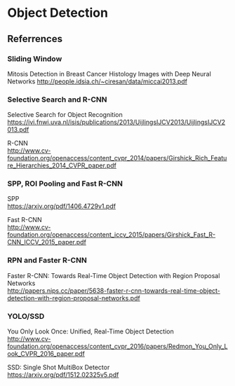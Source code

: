 # Object Detection

## Referrences

### Sliding Window
Mitosis Detection in Breast Cancer Histology Images
with Deep Neural Networks
http://people.idsia.ch/~ciresan/data/miccai2013.pdf


### Selective Search and R-CNN  
Selective Search for Object Recognition  
https://ivi.fnwi.uva.nl/isis/publications/2013/UijlingsIJCV2013/UijlingsIJCV2013.pdf

R-CNN  
http://www.cv-foundation.org/openaccess/content_cvpr_2014/papers/Girshick_Rich_Feature_Hierarchies_2014_CVPR_paper.pdf

### SPP, ROI Pooling and Fast R-CNN

SPP  
https://arxiv.org/pdf/1406.4729v1.pdf

Fast R-CNN  
http://www.cv-foundation.org/openaccess/content_iccv_2015/papers/Girshick_Fast_R-CNN_ICCV_2015_paper.pdf

### RPN and Faster R-CNN
Faster R-CNN: Towards Real-Time Object Detection with Region Proposal Networks  
http://papers.nips.cc/paper/5638-faster-r-cnn-towards-real-time-object-detection-with-region-proposal-networks.pdf

### YOLO/SSD
You Only Look Once: Unified, Real-Time Object Detection  
http://www.cv-foundation.org/openaccess/content_cvpr_2016/papers/Redmon_You_Only_Look_CVPR_2016_paper.pdf

SSD: Single Shot MultiBox Detector  
https://arxiv.org/pdf/1512.02325v5.pdf
